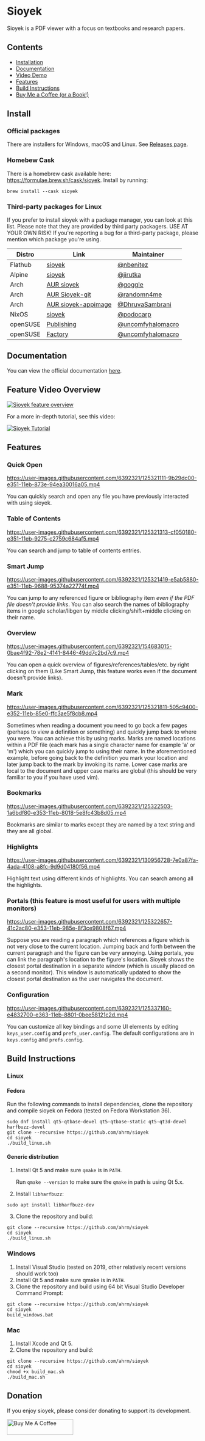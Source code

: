 # Sioyek

Sioyek is a PDF viewer with a focus on textbooks and research papers.

## Contents
* [Installation](#install)
* [Documentation](#documentation)
* [Video Demo](#feature-video-overview)
* [Features](#features)
* [Build Instructions](#build-instructions)
* [Buy Me a Coffee (or a Book!)](#donation)

## Install
### Official packages
There are installers for Windows, macOS and Linux. See [Releases page](https://github.com/ahrm/sioyek/releases).

### Homebew Cask
There is a homebrew cask available here: https://formulae.brew.sh/cask/sioyek. Install by running:
```
brew install --cask sioyek
```
### Third-party packages for Linux
If you prefer to install sioyek with a package manager, you can look at this list. Please note that they are provided by third party packagers. USE AT YOUR OWN RISK! If you're reporting a bug for a third-party package, please mention which package you're using.

Distro | Link | Maintainer
------- | ----- | -------------
Flathub | [sioyek](https://flathub.org/apps/details/com.github.ahrm.sioyek) | [@nbenitez](https://flathub.org/apps/details/com.github.ahrm.sioyek)
Alpine | [sioyek](https://pkgs.alpinelinux.org/packages?name=sioyek) | [@jirutka](https://github.com/jirutka)
Arch | [AUR sioyek](https://aur.archlinux.org/packages/sioyek) | [@goggle](https://github.com/goggle)
Arch | [AUR Sioyek-git](https://aur.archlinux.org/packages/sioyek-git/) | [@randomn4me](https://github.com/randomn4me)
Arch | [AUR sioyek-appimage](https://aur.archlinux.org/packages/sioyek-appimage/) | [@DhruvaSambrani](https://github.com/DhruvaSambrani)
NixOS | [sioyek](https://search.nixos.org/packages?channel=unstable&show=sioyek&from=0&size=50&sort=relevance&type=packages&query=sioyek) | [@podocarp](https://github.com/podocarp)
openSUSE | [Publishing](https://build.opensuse.org/package/show/Publishing/sioyek) | [@uncomfyhalomacro](https://github.com/uncomfyhalomacro)
openSUSE | [Factory](https://build.opensuse.org/package/show/openSUSE:Factory/sioyek) | [@uncomfyhalomacro](https://github.com/uncomfyhalomacro)


## Documentation
You can view the official documentation [here](https://sioyek-documentation.readthedocs.io/en/latest/).
## Feature Video Overview

[![Sioyek feature overview](https://img.youtube.com/vi/yTmCI0Xp5vI/0.jpg)](https://www.youtube.com/watch?v=yTmCI0Xp5vI)

For a more in-depth tutorial, see this video:

[![Sioyek Tutorial](https://img.youtube.com/vi/RaHRvnb0dY8/0.jpg)](https://www.youtube.com/watch?v=RaHRvnb0dY8)

## Features

### Quick Open

https://user-images.githubusercontent.com/6392321/125321111-9b29dc00-e351-11eb-873e-94ea30016a05.mp4

You can quickly search and open any file you have previously interacted with using sioyek.

### Table of Contents

https://user-images.githubusercontent.com/6392321/125321313-cf050180-e351-11eb-9275-c2759c684af5.mp4

You can search and jump to table of contents entries.

### Smart Jump

https://user-images.githubusercontent.com/6392321/125321419-e5ab5880-e351-11eb-9688-95374a22774f.mp4

You can jump to any referenced figure or bibliography item *even if the PDF file doesn't provide links*. You can also search the names of bibliography items in google scholar/libgen by middle clicking/shift+middle clicking on their name.

### Overview

https://user-images.githubusercontent.com/6392321/154683015-0bae4f92-78e2-4141-8446-49dd7c2bd7c9.mp4

You can open a quick overview of figures/references/tables/etc. by right clicking on them (Like Smart Jump, this feature works even if the document doesn't provide links).

### Mark

https://user-images.githubusercontent.com/6392321/125321811-505c9400-e352-11eb-85e0-ffc3ae5f8cb8.mp4

Sometimes when reading a document you need to go back a few pages (perhaps to view a definition or something) and quickly jump back to where you were. You can achieve this by using marks. Marks are named locations within a PDF file (each mark has a single character name for example 'a' or 'm') which you can quickly jump to using their name. In the aforementioned example, before going back to the definition you mark your location and later jump back to the mark by invoking its name. Lower case marks are local to the document and upper case marks are global (this should be very familiar to you if you have used vim).

### Bookmarks

https://user-images.githubusercontent.com/6392321/125322503-1a6bdf80-e353-11eb-8018-5e8fc43b8d05.mp4

Bookmarks are similar to marks except they are named by a text string and they are all global.

### Highlights


https://user-images.githubusercontent.com/6392321/130956728-7e0a87fa-4ada-4108-a8fc-9d9d04180f56.mp4


Highlight text using different kinds of highlights. You can search among all the highlights.

### Portals (this feature is most useful for users with multiple monitors)



https://user-images.githubusercontent.com/6392321/125322657-41c2ac80-e353-11eb-985e-8f3ce9808f67.mp4

Suppose you are reading a paragraph which references a figure which is not very close to the current location. Jumping back and forth between the current paragraph and the figure can be very annoying. Using portals, you can link the paragraph's location to the figure's location. Sioyek shows the closest portal destination in a separate window (which is usually placed on a second monitor). This window is automatically updated to show the closest portal destination as the user navigates the document.


### Configuration


https://user-images.githubusercontent.com/6392321/125337160-e4832700-e363-11eb-8801-0bee58121c2d.mp4

You can customize all key bindings and some UI elements by editing `keys_user.config` and `prefs_user.config`. The default configurations are in `keys.config` and `prefs.config`.



## Build Instructions

### Linux

#### Fedora

Run the following commands to install dependencies, clone the repository and compile sioyek on Fedora (tested on Fedora Workstation 36).

```
sudo dnf install qt5-qtbase-devel qt5-qtbase-static qt5-qt3d-devel harfbuzz-devel
git clone --recursive https://github.com/ahrm/sioyek
cd sioyek
./build_linux.sh
``` 

#### Generic distribution
1. Install Qt 5 and make sure `qmake` is in `PATH`.

    Run `qmake --version` to make sure the `qmake` in path is using Qt 5.x.
2. Install `libharfbuzz`:
```
sudo apt install libharfbuzz-dev
```
3. Clone the repository and build:
```
git clone --recursive https://github.com/ahrm/sioyek
cd sioyek
./build_linux.sh
```

### Windows
1. Install Visual Studio (tested on 2019, other relatively recent versions should work too)
2. Install Qt 5 and make sure qmake is in `PATH`.
3. Clone the repository and build using 64 bit Visual Studio Developer Command Prompt:
```
git clone --recursive https://github.com/ahrm/sioyek
cd sioyek
build_windows.bat
```

### Mac
1. Install Xcode and Qt 5.
2. Clone the repository and build:
```
git clone --recursive https://github.com/ahrm/sioyek
cd sioyek
chmod +x build_mac.sh
./build_mac.sh
```

## Donation
If you enjoy sioyek, please consider donating to support its development.

<a href="https://www.buymeacoffee.com/ahrm" target="_blank"><img src="https://cdn.buymeacoffee.com/buttons/default-orange.png" alt="Buy Me A Coffee" height="41" width="174"></a>
